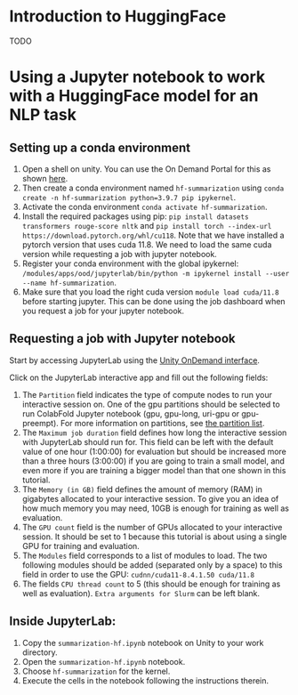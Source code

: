 # Introduction to HuggingFace

TODO

# Using a Jupyter notebook to work with a HuggingFace model for an NLP task

## Setting up a conda environment

1. Open a shell on unity. You can use the On Demand Portal for this as shown [here](https://docs.unity.rc.umass.edu/connecting/ood.html).
2. Then create a conda environment named `hf-summarization` using `conda create -n hf-summarization python=3.9.7 pip ipykernel`. 
3. Activate the conda environment `conda activate hf-summarization`.
4. Install the required packages using pip: `pip install datasets transformers rouge-score nltk` and `pip install torch --index-url https://download.pytorch.org/whl/cu118`. Note that we have installed a pytorch version that uses cuda 11.8. We need to load the same cuda version while requesting a job with jupyter notebook.
5. Register your conda environment with the global ipykernel: `/modules/apps/ood/jupyterlab/bin/python -m ipykernel install --user --name hf-summarization`.
6. Make sure that you load the right cuda version `module load cuda/11.8` before starting jupyter. This can be done using the job dashboard when you request a job for your jupyter notebook.


## Requesting a job with Jupyter notebook

Start by accessing JupyterLab using the [Unity OnDemand interface](https://ood.unity.rc.umass.edu/pun/sys/dashboard/batch_connect/sys/jupyterlab/session_contexts/new).

Click on the JupyterLab interactive app and fill out the following fields:

1. The `Partition` field indicates the type of compute nodes to run your interactive session on. One of the gpu partitions should be selected to run ColabFold Jupyter notebook (gpu, gpu-long, uri-gpu or gpu-preempt). For more information on partitions, see [the partition list](https://docs.unity.rc.umass.edu/technical/partitionlist.html).
2. The `Maximum job duration` field defines how long the interactive session with JupyterLab should run for. This field can be left with the default value of one hour (1:00:00) for evaluation but should be increased more than a three hours (3:00:00) if you are going to train a small model, and even more if you are training a bigger model than that one shown in this tutorial. 
3. The `Memory (in GB)` field defines the amount of memory (RAM) in gigabytes allocated to your interactive session. To give you an idea of how much memory you may need, 10GB is enough for training as well as evaluation. 
4. The `GPU count` field is the number of GPUs allocated to your interactive session. It should be set to 1 because this tutorial is about using a single GPU for training and evaluation.
5. The `Modules` field corresponds to a list of modules to load. The two following modules should be added (separated only by a space) to this field in order to use the GPU: `cudnn/cuda11-8.4.1.50 cuda/11.8`
6. The fields `CPU thread count` to 5 (this should be enough for training as well as evaluation).  `Extra arguments for Slurm` can be left blank.

## Inside JupyterLab:

1. Copy the `summarization-hf.ipynb` notebook on Unity to your work directory.
2. Open the `summarization-hf.ipynb` notebook.
3. Choose `hf-summarization` for the kernel.
4. Execute the cells in the notebook following the instructions therein. 
